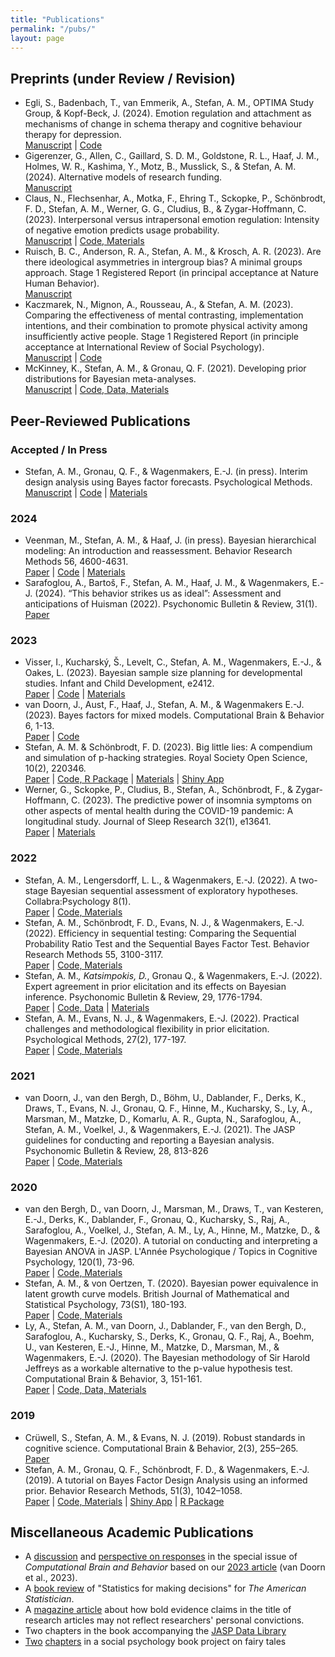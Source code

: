 ```yaml
---
title: "Publications"
permalink: "/pubs/"
layout: page
---
```


## Preprints (under Review / Revision)

- Egli, S., Badenbach, T., van Emmerik, A., Stefan, A. M., OPTIMA Study Group, & Kopf-Beck, J. (2024). Emotion regulation and attachment as mechanisms of change in schema therapy and cognitive behaviour therapy for depression.   
[Manuscript](https://osf.io/preprints/osf/67vhn) | [Code](https://github.com/astefan1/MoCDepression/tree/main)
- Gigerenzer, G., Allen, C., Gaillard, S. D. M., Goldstone, R. L., Haaf, J. M., Holmes, W. R., Kashima, Y., Motz, B., Musslick, S., & Stefan, A. M. (2024). Alternative models of research funding.   
[Manuscript](https://philsci-archive.pitt.edu/23484/)
-  Claus, N., Flechsenhar, A., Motka, F., Ehring T., Sckopke, P., Schönbrodt, F. D., Stefan, A. M., Werner, G. G., Cludius, B., & Zygar-Hoffmann, C. (2023). Interpersonal versus intrapersonal emotion regulation: Intensity of negative emotion predicts usage probability.  
[Manuscript](https://osf.io/a7q93) | [Code, Materials](https://osf.io/hjzpw/)
-  Ruisch, B. C., Anderson, R. A., Stefan, A. M., & Krosch, A. R. (2023). Are there ideological asymmetries in intergroup bias? A minimal groups approach. Stage 1 Registered Report (in principal acceptance at Nature Human Behavior).  
[Manuscript](https://osf.io/jxsgw/?view_only=1b1994774989419eac3be214fce974f7)
-  Kaczmarek, N., Mignon, A., Rousseau, A., & Stefan, A. M. (2023). Comparing the effectiveness of mental contrasting, implementation intentions, and their combination to promote physical activity among insufficiently active people. Stage 1 Registered Report (in principle acceptance at International Review of Social Psychology).   
[Manuscript](https://osf.io/92v8k/) | [Code](https://github.com/astefan1/GoalAchievement)
-  McKinney, K., Stefan, A. M., & Gronau, Q. F. (2021). Developing prior distributions for Bayesian meta-analyses.  
[Manuscript](https://psyarxiv.com/2v5bz/) | [Code, Data, Materials](https://osf.io/2xubf/)

## Peer-Reviewed Publications

### Accepted / In Press

- Stefan, A. M., Gronau, Q. F., & Wagenmakers, E.-J. (in press). Interim design analysis using Bayes factor forecasts. Psychological Methods.  
[Manuscript](https://psyarxiv.com/9sazk) | [Code](https://github.com/astefan1/forecastBF) | [Materials](https://osf.io/xh2ep/)

### 2024
- Veenman, M., Stefan, A. M., & Haaf, J. (in press). Bayesian hierarchical modeling: An introduction and reassessment. Behavior Research Methods 56, 4600-4631.  
[Paper](https://doi.org/10.3758/s13428-023-02204-3) | [Code](https://github.com/MyrtheV/Bayesian-Hierarchical-Modelling-An-Introduction-and-Reassessment/tree/main) | [Materials](https://osf.io/cn73e/) 
- Sarafoglou, A., Bartoš, F., Stefan, A. M., Haaf, J. M., & Wagenmakers, E.-J. (2024). “This behavior strikes us as ideal”: Assessment and anticipations of Huisman (2022). Psychonomic Bulletin & Review, 31(1).  
[Paper](https://doi.org/10.3758/s13423-023-02299-x)

### 2023

- Visser, I., Kucharský, Š., Levelt, C., Stefan, A. M., Wagenmakers, E.-J., & Oakes, L. (2023). Bayesian sample size planning for developmental studies. Infant and Child Development, e2412.  
[Paper](https://doi.org/10.1002/icd.2412) | [Code](https://github.com/Kucharssim/infant-sequential-testing/tree/main) | [Materials](https://osf.io/wak9e/) 
- van Doorn, J., Aust, F., Haaf, J., Stefan, A. M., & Wagenmakers E.-J. (2023). Bayes factors for mixed models. Computational Brain & Behavior 6, 1-13.  
[Paper](https://doi.org/10.1007/s42113-021-00113-2) | [Code](https://osf.io/srgwp/)
- Stefan, A. M. & Schönbrodt, F. D. (2023). Big little lies: A compendium and simulation of p-hacking strategies. Royal Society Open Science, 10(2), 220346.  
[Paper](https://doi.org/10.1098/rsos.220346) | [Code, R Package](https://github.com/astefan1/phacking_compendium) | [Materials](https://osf.io/5nbkc/) | [Shiny App](https://shiny.psy.lmu.de/felix/ShinyPHack/) 
- Werner, G., Sckopke, P., Cludius, B., Stefan, A., Schönbrodt, F., & Zygar-Hoffmann, C. (2023). The predictive power of insomnia symptoms on other aspects of mental health during the COVID-19 pandemic: A longitudinal study. Journal of Sleep Research 32(1), e13641.  
[Paper](https://doi.org/10.1111/jsr.13641) | [Materials](https://osf.io/72ejg/)

### 2022

- Stefan, A. M., Lengersdorff, L. L., & Wagenmakers, E.-J. (2022). A two-stage Bayesian sequential assessment of exploratory hypotheses. Collabra:Psychology 8(1).  
[Paper](https://doi.org/10.1525/collabra.40350) | [Code, Materials](https://osf.io/z3ckm/)
- Stefan, A. M., Schönbrodt, F. D., Evans, N. J., & Wagenmakers, E.-J. (2022). Efficiency in sequential testing: Comparing the Sequential Probability Ratio Test and the Sequential Bayes Factor Test. Behavior Research Methods 55, 3100-3117.  
[Paper](https://doi.org/10.3758/s13428-021-01754-8) | [Code, Materials](https://osf.io/5esbc/)
- Stefan, A. M.*, Katsimpokis, D.*, Gronau Q., & Wagenmakers, E.-J. (2022). Expert agreement in prior elicitation and its effects on Bayesian inference. Psychonomic Bulletin & Review, 29, 1776-1794.    
[Paper](https://doi.org/10.3758/s13423-022-02074-4) | [Code, Data](https://github.com/astefan1/ExpertAgreement) | [Materials](https://osf.io/vqszj/)
- Stefan, A. M., Evans, N. J., & Wagenmakers, E.-J. (2022). Practical challenges and methodological flexibility in prior elicitation. Psychological Methods, 27(2), 177-197.  
[Paper](https://doi.org/10.1037/met0000354) | [Code, Materials](https://osf.io/tbz6n/)

### 2021

- van Doorn, J., van den Bergh, D., Böhm, U., Dablander, F., Derks, K., Draws, T., Evans, N. J., Gronau, Q. F., Hinne, M., Kucharsky, S., Ly, A., Marsman, M., Matzke, D., Komarlu, A. R., Gupta, N., Sarafoglou, A., Stefan, A. M., Voelkel, J., & Wagenmakers, E.-J. (2021). The JASP guidelines for conducting and reporting a Bayesian analysis. Psychonomic Bulletin & Review, 28, 813-826  
[Paper](https://doi.org/10.3758/s13423-020-01798-5) | [Code, Materials](https://osf.io/nw49j/)

### 2020

- van den Bergh, D., van Doorn, J., Marsman, M., Draws, T., van Kesteren, E.-J., Derks, K., Dablander, F., Gronau, Q., Kucharsky, S., Raj, A., Sarafoglou, A., Voelkel, J., Stefan, A. M., Ly, A., Hinne, M., Matzke, D., & Wagenmakers, E.-J. (2020). A tutorial on conducting and interpreting a Bayesian ANOVA in JASP. L'Année Psychologique / Topics in Cognitive Psychology, 120(1), 73-96.  
[Paper](https://doi.org/10.3917/anpsy1.201.0073) | [Code, Materials](https://osf.io/f8krs/)
- Stefan, A. M., & von Oertzen, T. (2020). Bayesian power equivalence in latent growth curve models. British Journal of Mathematical and Statistical Psychology, 73(S1), 180-193.  
[Paper](https://doi.org/10.1111/bmsp.12193) | [Code, Materials](https://osf.io/hkt4p/)
- Ly, A., Stefan, A. M., van Doorn, J., Dablander, F., van den Bergh, D., Sarafoglou, A., Kucharsky, S., Derks, K., Gronau, Q. F., Raj, A., Boehm, U., van Kesteren, E.-J., Hinne, M., Matzke, D., Marsman, M., & Wagenmakers, E.-J. (2020). The Bayesian methodology of Sir Harold Jeffreys as a workable alternative to the p-value hypothesis test. Computational Brain & Behavior, 3, 151-161.  
[Paper](https://doi.org/10.1007/s42113-019-00070-x) | [Code, Data, Materials](https://osf.io/7b6ws/)

### 2019

- Crüwell, S., Stefan, A. M., & Evans, N. J. (2019). Robust standards in cognitive science. Computational Brain & Behavior, 2(3), 255–265.  
[Paper](https://doi.org/10.1007/s42113-019-00049-8) 
- Stefan, A. M., Gronau, Q. F., Schönbrodt, F. D., & Wagenmakers, E.-J. (2019). A tutorial on Bayes Factor Design Analysis using an informed prior. Behavior Research Methods, 51(3), 1042–1058.  
[Paper](https://doi.org/10.3758/s13428-018-01189-8) | [Code, Materials](https://osf.io/3f5qd/) | [Shiny App](https://shinyapps.org/showapp.php?app=https://shinyapps.org/apps/BFDA/&by=Angelika%20Stefan&title=BFDA%20-%20A%20Shiny%20App%20for%20Bayesian%20Design%20Analysis&shorttitle=BFDA) | [R Package](https://github.com/nicebread/BFDA)

## Miscellaneous Academic Publications

- A [discussion](https://doi.org/10.1007/s42113-022-00160-3) and [perspective on responses]( https://doi.org/10.1007/s42113-022-00158-x ) in the special issue of *Computational Brain and Behavior* based on our [2023 article](https://doi.org/10.1007/s42113-021-00113-2) (van Doorn et al., 2023). 
- A [book review](https://doi.org/10.1080/00031305.2021.2020003) of "Statistics for making decisions" for *The American Statistician*.
- A [magazine article](https://doi.org/10.1111/1740-9713.01493) about how bold evidence claims in the title of research articles may not reflect researchers' personal convictions.
- Two chapters in the book accompanying the [JASP Data Library](https://doi.org/10.31234/osf.io/vr2u8)
- [Two](https://doi.org/10.1007/978-3-662-53668-1_19) [chapters](https://doi.org/10.1007/978-3-662-53668-1_15) in a social psychology book project on fairy tales
